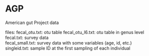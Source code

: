 # AGP
American gut Project data

files:
fecal_otu.txt: otu table
fecal_otu_l6.txt: otu table in genus level
fecal.txt: survey data               
fecal_small.txt: survey data with some variables (age, id, etc.)        
singleid.txt: sample ID at the first sampling of each individual

